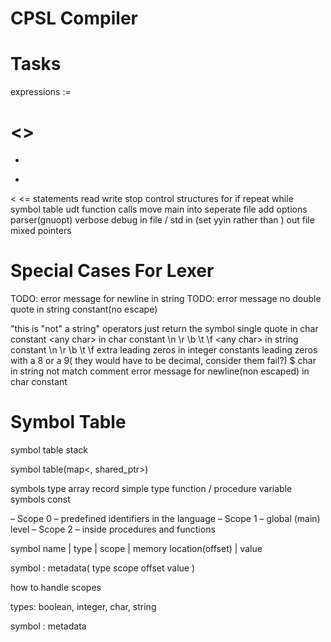 CPSL Compiler
=============

Tasks
=====
expressions
  :=
  >
  <>
  =
  -
  +
  <
  <=
statements
  read
  write
  stop
control structures
  for
  if
  repeat
  while
symbol table
udt
function calls
move main into seperate file
add options parser(gnuopt)
     verbose
     debug
     in file / std in (set yyin rather than )
     out file
mixed pointers



Special Cases For Lexer
=======================
TODO: error message for newline in string
TODO: error message no double quote in string constant(no escape)

"this is "not" a string"
operators just return the symbol
single quote in char constant
\<any char> in char constant
\n \r \b \t \f
\<any char> in string constant
\n \r \b \t \f
extra leading zeros in integer constants
leading zeros with a 8 or a 9( they would have to be decimal, consider them fail?)
$ char in string not match comment
error message for newline(non escaped) in char constant

Symbol Table
============
symbol table stack

symbol table(map<<string>, shared_ptr<symbol>>)

symbols
  type
    array
    record
    simple type
  function / procedure
  variable symbols
  const

– Scope 0 – predefined identifiers in the language
– Scope 1 – global (main) level
– Scope 2 – inside procedures and functions

symbol name | type | scope | memory location(offset) | value

symbol : metadata( type scope offset value )

how to handle scopes

types: boolean, integer, char, string

symbol : metadata
